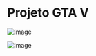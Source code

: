 <h1>Projeto GTA V</h1>

![image](https://github.com/RyanSinhorell1/Projeto-GTAV/assets/158696634/b7ea7d0b-70a7-46ed-93e3-bbc926c21954)

![image](https://github.com/RyanSinhorell1/Projeto-GTAV/assets/158696634/bc4c24a2-7dcc-4bff-a050-a24fcee8c74b)

